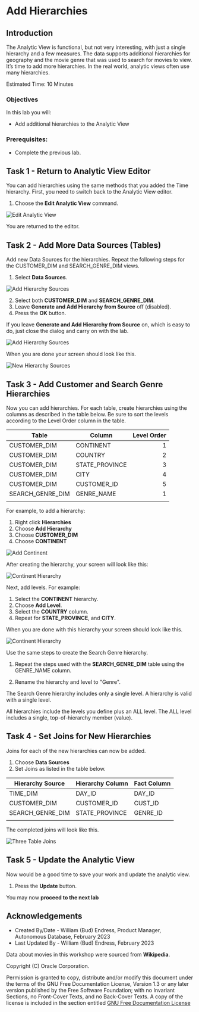 # Add Hierarchies

## Introduction

The Analytic View is functional, but not very interesting, with just a single hierarchy and a few measures. The data supports additional hierarchies for geography and the movie genre that was used to search for movies to view.  It’s time to add more hierarchies.  In the real world, analytic views often use many hierarchies.

Estimated Time:  10 Minutes

### Objectives

In this lab you will:

- Add additional hierarchies to the Analytic View

### Prerequisites:

- Complete the previous lab.

## Task 1 - Return to Analytic View Editor

You can add hierarchies using the same methods that you added the Time hierarchy. First, you need to switch back to the Analytic View editor.

1. Choose the **Edit Analytic View** command.

![Edit Analytic View](images/11-edit-analytic-view.png)

You are returned to the editor.

## Task 2 - Add More Data Sources (Tables)

Add new Data Sources for the hierarchies. Repeat the following steps for the CUSTOMER\_DIM and SEARCH\_GENRE\_DIM views.

1. Select **Data Sources**.

![Add Hierarchy Sources](images/11-add-hierarchy-sources-1.png)

2. Select both **CUSTOMER\_DIM** and **SEARCH\_GENRE\_DIM**.
3. Leave **Generate and Add Hierarchy from Source** off (disabled).
4. Press the **OK** button.

If you leave **Generate and Add Hierarchy from Source** on, which is easy to do, just close the dialog and carry on with the lab.

![Add Hierarchy Sources](images/11-add-hierarchy-sources-2.png)

When you are done your screen should look like this.

![New Hierarchy Sources](images/11-add-hierarchy-sources-3.png)

## Task 3 - Add Customer and Search Genre Hierarchies

Now you can add hierarchies.  For each table, create hierarchies using the columns as described in the table below. Be sure to sort the levels according to the Level Order column in the table.

|Table                  |Column                 |Level Order |
|-----------------------|-----------------------|-----------:|
|CUSTOMER_DIM           |CONTINENT              | 1          |
|CUSTOMER_DIM           |COUNTRY                | 2          |
|CUSTOMER_DIM           |STATE_PROVINCE         | 3          |
|CUSTOMER_DIM           |CITY                   | 4          |
|CUSTOMER_DIM           |CUSTOMER_ID            | 5          |
|SEARCH\_GENRE_DIM      |GENRE_NAME             | 1          |
|                       |                       |            |

For example, to add a hierarchy:

1. Right click **Hierarchies**
2. Choose **Add Hierarchy**
3. Choose **CUSTOMER_DIM**
4. Choose **CONTINENT**

![Add Continent](images/11-add-continent-hierarchy.png)

After creating the hierarchy, your screen will look like this:

![Continent Hierarchy](images/11-edit-continent-hierarchy-2.png)

Next, add levels. For example:

1. Select the **CONTINENT** hierarchy.
2. Choose **Add Level**.
3. Select the **COUNTRY** column.
4. Repeat for **STATE\_PROVINCE**, and **CITY**.

When you are done with this hierarchy your screen should look like this.

![Continent Hierarchy](images/11-edit-continent-hierarchy-3.png)

Use the same steps to create the Search Genre hierarchy.

1. Repeat the steps used with the **SEARCH\_GENRE\_DIM** table using the GENRE\_NAME column.

2. Rename the hierarchy and level to "Genre".

The Search Genre hierarchy includes only a single level. A hierarchy is valid with a single level.

All hierarchies include the levels you define plus an ALL level. The ALL level includes a single, top-of-hierarchy member (value).

## Task 4 - Set Joins for New Hierarchies

Joins for each of the new hierarchies can now be added.

1. Choose **Data Sources**
2. Set Joins as listed in the table below.

|Hierarchy Source       |Hierarchy Column       |Fact Column  |
|-----------------------|-----------------------|-------------|
|TIME_DIM               |DAY_ID                 | DAY_ID      |
|CUSTOMER_DIM           |CUSTOMER_ID            | CUST_ID     |
|SEARCH\_GENRE_DIM      |STATE_PROVINCE         | GENRE_ID    |
|                       |                       |             |

The completed joins will look like this.

![Three Table Joins](images/11-completed_joins.png)

## Task 5 - Update the Analytic View

Now would be a good time to save your work and update the analytic view.

1. Press the **Update** button.

You may now **proceed to the next lab**

## Acknowledgements

- Created By/Date - William (Bud) Endress, Product Manager, Autonomous Database, February 2023
- Last Updated By - William (Bud) Endress, February 2023

Data about movies in this workshop were sourced from **Wikipedia**.

Copyright (C)  Oracle Corporation.

Permission is granted to copy, distribute and/or modify this document
under the terms of the GNU Free Documentation License, Version 1.3
or any later version published by the Free Software Foundation;
with no Invariant Sections, no Front-Cover Texts, and no Back-Cover Texts.
A copy of the license is included in the section entitled [GNU Free Documentation License](files/gnu-free-documentation-license.txt)
